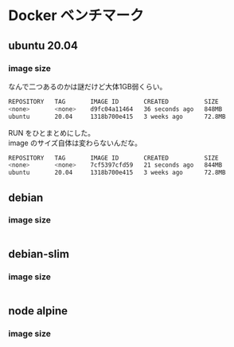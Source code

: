 # Docker ベンチマーク

## ubuntu 20.04

### image size

なんで二つあるのかは謎だけど大体1GB弱くらい。  
```sh
REPOSITORY   TAG       IMAGE ID       CREATED          SIZE
<none>       <none>    d9fc04a11464   36 seconds ago   848MB
ubuntu       20.04     1318b700e415   3 weeks ago      72.8MB
```

RUN をひとまとめにした。  
image のサイズ自体は変わらないんだな。

```sh
REPOSITORY   TAG       IMAGE ID       CREATED          SIZE
<none>       <none>    7cf5397cfd59   21 seconds ago   844MB
ubuntu       20.04     1318b700e415   3 weeks ago      72.8MB
```


## debian

### image size

```sh
```


## debian-slim

### image size

```sh
```


## node alpine

### image size

```sh
```
